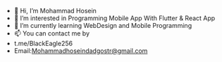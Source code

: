 - 👋 Hi, I’m Mohammad Hosein
- 👀 I’m interested in Programming Mobile App With Flutter & React App
- 🌱 I’m currently learning WebDesign and Mobile Programming
- 📫 You can contact me by 
- t.me/BlackEagle256
- Email:Mohammadhoseindadgostr@gmail.com
<!---
- 😄 Pronouns: ...
- ⚡ Fun fact: ...
--->

<!---
BlackEagle256/BlackEagle256 is a ✨ special ✨ repository because its `README.md` (this file) appears on your GitHub profile.
You can click the Preview link to take a look at your changes.
--->
